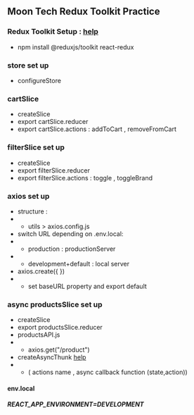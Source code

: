 ## Moon Tech Redux Toolkit Practice

### Redux Toolkit Setup : [help](https://redux-toolkit.js.org/tutorials/quick-start#usage-summary)

- npm install @reduxjs/toolkit react-redux

### store set up

- configureStore

### cartSlice

- createSlice
- export cartSlice.reducer
- export cartSlice.actions : addToCart , removeFromCart

### filterSlice set up

- createSlice
- export filterSlice.reducer
- export filterSlice.actions : toggle , toggleBrand

### axios set up

- structure :
- - utils > axios.config.js
- switch URL depending on .env.local:
- - production : productionServer
- - development+default : local server
- axios.create({ })
- - set baseURL property and export default

### async productsSlice set up

- createSlice
- export productsSlice.reducer
- productsAPI.js
- - axios.get("/product")
- createAsyncThunk [help](https://redux-toolkit.js.org/api/createAsyncThunk)
- - ( actions name , async callback function (state,action))

#### env.local

##### REACT_APP_ENVIRONMENT=DEVELOPMENT
